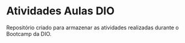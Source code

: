 # Atividades Aulas DIO
 Repositório criado para armazenar as atividades realizadas durante o Bootcamp da DIO.
